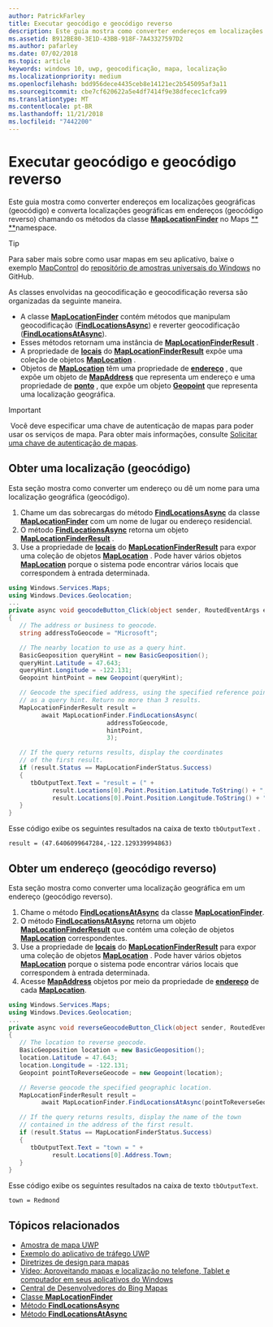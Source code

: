 ```yaml
---
author: PatrickFarley
title: Executar geocódigo e geocódigo reverso
description: Este guia mostra como converter endereços em localizações geográficas (geocódigo) e converta localizações geográficas em endereços (geocódigo reverso) chamando os métodos da classe MapLocationFinder no namespace Windows.
ms.assetid: B912BE80-3E1D-43BB-918F-7A43327597D2
ms.author: pafarley
ms.date: 07/02/2018
ms.topic: article
keywords: windows 10, uwp, geocodificação, mapa, localização
ms.localizationpriority: medium
ms.openlocfilehash: bdd956dece4435ceb8e14121ec2b545095af3a11
ms.sourcegitcommit: cbe7cf620622a5e4df7414f9e38dfecec1cfca99
ms.translationtype: MT
ms.contentlocale: pt-BR
ms.lasthandoff: 11/21/2018
ms.locfileid: "7442200"
---
```

# <a name="perform-geocoding-and-reverse-geocoding"></a>Executar geocódigo e geocódigo reverso

Este guia mostra como converter endereços em localizações geográficas (geocódigo) e converta localizações geográficas em endereços (geocódigo reverso) chamando os métodos da classe [**MapLocationFinder**](https://msdn.microsoft.com/library/windows/apps/dn627550) no Maps [** **](https://msdn.microsoft.com/library/windows/apps/dn636979)namespace.

> [!TIP]
> Para saber mais sobre como usar mapas em seu aplicativo, baixe o exemplo [MapControl](https://github.com/Microsoft/Windows-universal-samples/tree/master/Samples/MapControl) do [repositório de amostras universais do Windows](hhttps://github.com/Microsoft/Windows-universal-samples) no GitHub.

As classes envolvidas na geocodificação e geocodificação reversa são organizadas da seguinte maneira.

-   A classe [**MapLocationFinder**](https://msdn.microsoft.com/library/windows/apps/dn627550) contém métodos que manipulam geocodificação ([**FindLocationsAsync**](https://msdn.microsoft.com/library/windows/apps/dn636925)) e reverter geocodificação ([**FindLocationsAtAsync**](https://msdn.microsoft.com/library/windows/apps/dn636928)).
-   Esses métodos retornam uma instância de [**MapLocationFinderResult**](https://msdn.microsoft.com/library/windows/apps/dn627551) .
-   A propriedade de [**locais**](https://msdn.microsoft.com/library/windows/apps/dn627552) do [**MapLocationFinderResult**](https://msdn.microsoft.com/library/windows/apps/dn627551) expõe uma coleção de objetos [**MapLocation**](https://msdn.microsoft.com/library/windows/apps/dn627549) . 
-   Objetos de [**MapLocation**](https://msdn.microsoft.com/library/windows/apps/dn627549) têm uma propriedade de [**endereço**](https://msdn.microsoft.com/library/windows/apps/dn636929) , que expõe um objeto de [**MapAddress**](https://msdn.microsoft.com/library/windows/apps/dn627533) que representa um endereço e uma propriedade de [**ponto**](https://docs.microsoft.com/uwp/api/windows.services.maps.maplocation.point) , que expõe um objeto [**Geopoint**](https://docs.microsoft.com/uwp/api/windows.devices.geolocation.geopoint) que representa uma localização geográfica.

> [!IMPORTANT]
> Você deve especificar uma chave de autenticação de mapas para poder usar os serviços de mapa. Para obter mais informações, consulte [Solicitar uma chave de autenticação de mapas](authentication-key.md).

## <a name="get-a-location-geocode"></a>Obter uma localização (geocódigo)

Esta seção mostra como converter um endereço ou dê um nome para uma localização geográfica (geocódigo).

1.  Chame um das sobrecargas do método [**FindLocationsAsync**](https://msdn.microsoft.com/library/windows/apps/dn636925) da classe [**MapLocationFinder**](https://msdn.microsoft.com/library/windows/apps/dn627550) com um nome de lugar ou endereço residencial.
2.  O método [**FindLocationsAsync**](https://msdn.microsoft.com/library/windows/apps/dn636925) retorna um objeto [**MapLocationFinderResult**](https://msdn.microsoft.com/library/windows/apps/dn627551) .
3.  Use a propriedade de [**locais**](https://msdn.microsoft.com/library/windows/apps/dn627552) do [**MapLocationFinderResult**](https://msdn.microsoft.com/library/windows/apps/dn627551) para expor uma coleção de objetos [**MapLocation**](https://msdn.microsoft.com/library/windows/apps/dn627549) . Pode haver vários objetos [**MapLocation**](https://msdn.microsoft.com/library/windows/apps/dn627549) porque o sistema pode encontrar vários locais que correspondem à entrada determinada.

```csharp
using Windows.Services.Maps;
using Windows.Devices.Geolocation;
...
private async void geocodeButton_Click(object sender, RoutedEventArgs e)
{
   // The address or business to geocode.
   string addressToGeocode = "Microsoft";

   // The nearby location to use as a query hint.
   BasicGeoposition queryHint = new BasicGeoposition();
   queryHint.Latitude = 47.643;
   queryHint.Longitude = -122.131;
   Geopoint hintPoint = new Geopoint(queryHint);

   // Geocode the specified address, using the specified reference point
   // as a query hint. Return no more than 3 results.
   MapLocationFinderResult result =
         await MapLocationFinder.FindLocationsAsync(
                           addressToGeocode,
                           hintPoint,
                           3);

   // If the query returns results, display the coordinates
   // of the first result.
   if (result.Status == MapLocationFinderStatus.Success)
   {
      tbOutputText.Text = "result = (" +
            result.Locations[0].Point.Position.Latitude.ToString() + "," +
            result.Locations[0].Point.Position.Longitude.ToString() + ")";
   }
}
```

Esse código exibe os seguintes resultados na caixa de texto `tbOutputText` .

``` syntax
result = (47.6406099647284,-122.129339994863)
```

## <a name="get-an-address-reverse-geocode"></a>Obter um endereço (geocódigo reverso)

Esta seção mostra como converter uma localização geográfica em um endereço (geocódigo reverso).

1.  Chame o método [**FindLocationsAtAsync**](https://msdn.microsoft.com/library/windows/apps/dn636928) da classe [**MapLocationFinder**](https://msdn.microsoft.com/library/windows/apps/dn627550).
2.  O método [**FindLocationsAtAsync**](https://msdn.microsoft.com/library/windows/apps/dn636928) retorna um objeto [**MapLocationFinderResult**](https://msdn.microsoft.com/library/windows/apps/dn627551) que contém uma coleção de objetos [**MapLocation**](https://msdn.microsoft.com/library/windows/apps/dn627549) correspondentes.
3.  Use a propriedade de [**locais**](https://msdn.microsoft.com/library/windows/apps/dn627552) do [**MapLocationFinderResult**](https://msdn.microsoft.com/library/windows/apps/dn627551) para expor uma coleção de objetos [**MapLocation**](https://msdn.microsoft.com/library/windows/apps/dn627549) . Pode haver vários objetos [**MapLocation**](https://msdn.microsoft.com/library/windows/apps/dn627549) porque o sistema pode encontrar vários locais que correspondem à entrada determinada.
4.  Acesse [**MapAddress**](https://msdn.microsoft.com/library/windows/apps/dn627533) objetos por meio da propriedade de [**endereço**](https://msdn.microsoft.com/library/windows/apps/dn636929) de cada [**MapLocation**](https://msdn.microsoft.com/library/windows/apps/dn627549).

```csharp
using Windows.Services.Maps;
using Windows.Devices.Geolocation;
...
private async void reverseGeocodeButton_Click(object sender, RoutedEventArgs e)
{
   // The location to reverse geocode.
   BasicGeoposition location = new BasicGeoposition();
   location.Latitude = 47.643;
   location.Longitude = -122.131;
   Geopoint pointToReverseGeocode = new Geopoint(location);

   // Reverse geocode the specified geographic location.
   MapLocationFinderResult result =
         await MapLocationFinder.FindLocationsAtAsync(pointToReverseGeocode);

   // If the query returns results, display the name of the town
   // contained in the address of the first result.
   if (result.Status == MapLocationFinderStatus.Success)
   {
      tbOutputText.Text = "town = " +
            result.Locations[0].Address.Town;
   }
}
```

Esse código exibe os seguintes resultados na caixa de texto `tbOutputText`.

``` syntax
town = Redmond
```

## <a name="related-topics"></a>Tópicos relacionados

* [Amostra de mapa UWP](http://go.microsoft.com/fwlink/p/?LinkId=619977)
* [Exemplo do aplicativo de tráfego UWP](http://go.microsoft.com/fwlink/p/?LinkId=619982)
* [Diretrizes de design para mapas](https://msdn.microsoft.com/library/windows/apps/dn596102)
* [Vídeo: Aproveitando mapas e localização no telefone, Tablet e computador em seus aplicativos do Windows](https://channel9.msdn.com/Events/Build/2015/2-757)
* [Central de Desenvolvedores do Bing Mapas](https://www.bingmapsportal.com/)
* [Classe **MapLocationFinder**](https://msdn.microsoft.com/library/windows/apps/dn627550)
* [Método **FindLocationsAsync**](https://msdn.microsoft.com/library/windows/apps/dn636925)
* [Método **FindLocationsAtAsync**](https://msdn.microsoft.com/library/windows/apps/dn636928)
